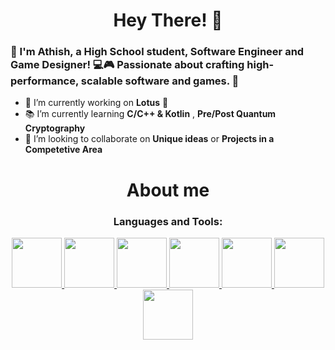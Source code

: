 
<!--
**Athishh/Athishh** is a ✨ _special_ ✨ repository because its `README.md` (this file) appears on your GitHub profile.

Here are some ideas to get you started:

- 🔭 I’m currently working on ...
- 🌱 I’m currently learning ...
- 👯 I’m looking to collaborate on ...
- 🤔 I’m looking for help with ...
- 💬 Ask me about ...
- 📫 How to reach me: ...
- 😄 Pronouns: ...
- ⚡ Fun fact: ...
-->

<h1 align="center">Hey There! 👋</h1>
<h3>🌟 I'm Athish, a High School student, Software Engineer and Game Designer! 💻🎮 Passionate about crafting high-performance, scalable software and games. 🚀</h3>

- 🚀 I’m currently working on **Lotus** 🌸
- 📚 I’m currently learning **C/C++ & Kotlin** , **Pre/Post Quantum Cryptography**
- 🎩 I’m looking to collaborate on **Unique ideas** or **Projects in a Competetive Area**

<h1 align="center">About me</h1>
<div align="center">
</div>


<h3 align="center">Languages and Tools:</h3>
<p align="center"> 
<!-- Java -->
 <a href="https://www.java.com/" target="_blank"> <img src="https://cdn.jsdelivr.net/gh/devicons/devicon/icons/java/java-original-wordmark.svg" width="80" height="80"/>  
<!-- Lua -->
 <a href="https://www.lua.org/" target="_blank"> <img src="https://cdn.jsdelivr.net/gh/devicons/devicon@latest/icons/lua/lua-plain.svg" width="80" height="80"/>  
 <!-- Python -->
 <a href="https://www.python.org/" target="_blank"> <img src="https://cdn.jsdelivr.net/gh/devicons/devicon/icons/python/python-original-wordmark.svg" width="80" height="80"/>  
<!-- IntelliJ -->
 <a href="https://www.jetbrains.com/idea/" target="_blank"> <img src="https://brandslogos.com/wp-content/uploads/images/large/intellij-idea-logo.png" width="80" height="80"/>  
<!-- VSCode -->
 <a href="https://code.visualstudio.com/" target="_blank"> <img src="https://cdn.jsdelivr.net/gh/devicons/devicon/icons/vscode/vscode-original.svg" width="80" height="80"/>  
<!-- Redis -->
 <a href="https://redis.io/" target="_blank"> <img src="https://cdn.jsdelivr.net/gh/devicons/devicon/icons/redis/redis-original-wordmark.svg" width="80" height="80"/>  
<!-- Mongo -->
 <a href="https://www.mongodb.com/" target="_blank"> <img src="https://cdn.jsdelivr.net/gh/devicons/devicon/icons/mongodb/mongodb-original-wordmark.svg" width="80" height="80"/>  
</a></p>
